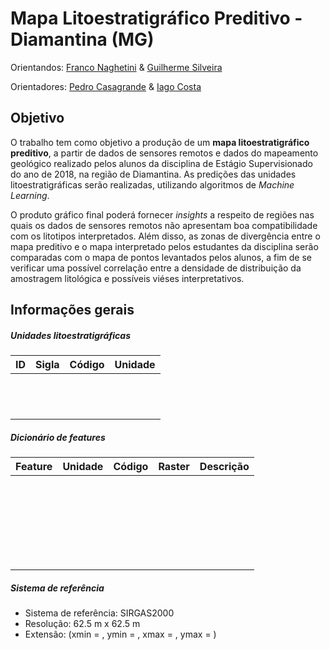 # Mapa Litoestratigráfico Preditivo - Diamantina (MG)

Orientandos: [Franco Naghetini](https://github.com/fnaghetini) & [Guilherme Silveira]()

Orientadores: [Pedro Casagrande]() & [Iago Costa](https://github.com/iagoslc)

## Objetivo
O trabalho tem como objetivo a produção de um **mapa litoestratigráfico preditivo**, a partir de dados de sensores remotos e dados do mapeamento geológico realizado pelos alunos da disciplina de Estágio Supervisionado do ano de 2018, na região de Diamantina. As predições das unidades litoestratigráficas serão realizadas, utilizando algoritmos de *Machine Learning*.

O produto gráfico final poderá fornecer *insights* a respeito de regiões nas quais os dados de sensores remotos não apresentam boa compatibilidade com os litotipos interpretados. Além disso, as zonas de divergência entre o mapa preditivo e o mapa interpretado pelos estudantes da disciplina serão comparadas com o mapa de pontos levantados pelos alunos, a fim de se verificar uma possível correlação entre a densidade de distribuição da amostragem litológica e possíveis viéses interpretativos.

## Informações gerais

##### Unidades litoestratigráficas

|  ID  |  Sigla   |  Código  |              Unidade               |
|:----:|:--------:|:--------:|:----------------------------------:|
|      |          |          |                                    |
|      |          |          |                                    |
|      |          |          |                                    |
|      |          |          |                                    |
|      |          |          |                                    |
|      |          |          |                                    |
|      |          |          |                                    |
|      |          |          |                                    |
|      |          |          |                                    |
|      |          |          |                                    |
|      |          |          |                                    |
|      |          |          |                                    |


##### Dicionário de features

|    Feature    |  Unidade  |  Código  |    Raster   |                    Descrição                    |
|:-------------:|:---------:|:--------:|:-----------:|:-----------------------------------------------:|
|               |           |          |             |                                                 |
|               |           |          |             |                                                 |
|               |           |          |             |                                                 |
|               |           |          |             |                                                 |
|               |           |          |             |                                                 |
|               |           |          |             |                                                 |
|               |           |          |             |                                                 |
|               |           |          |             |                                                 |
|               |           |          |             |                                                 |
|               |           |          |             |                                                 |
|               |           |          |             |                                                 |
|               |           |          |             |                                                 |
|               |           |          |             |                                                 |
|               |           |          |             |                                                 |
|               |           |          |             |                                                 |
|               |           |          |             |                                                 |
|               |           |          |             |                                                 |
|               |           |          |             |                                                 |
|               |           |          |             |                                                 |
|               |           |          |             |                                                 |
|               |           |          |             |                                                 |
|               |           |          |             |                                                 |
|               |           |          |             |                                                 |
|               |           |          |             |                                                 |
|               |           |          |             |                                                 |

##### Sistema de referência

- Sistema de referência: SIRGAS2000
- Resolução: 62.5 m x 62.5 m
- Extensão: (xmin = , ymin = , xmax = , ymax = )
